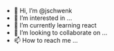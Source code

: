 - 👋 Hi, I’m @jschwenk
- 👀 I’m interested in ...
- 🌱 I’m currently learning react
- 💞️ I’m looking to collaborate on ...
- 📫 How to reach me ...

<!---
jschwenk/jschwenk is a ✨ special ✨ repository because its `README.md` (this file) appears on your GitHub profile.
You can click the Preview link to take a look at your changes.
--->
